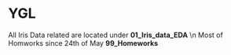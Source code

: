 # YGL

All Iris Data related are located under **01_Iris_data_EDA** \n
Most of Homworks since 24th of May **99_Homeworks**
